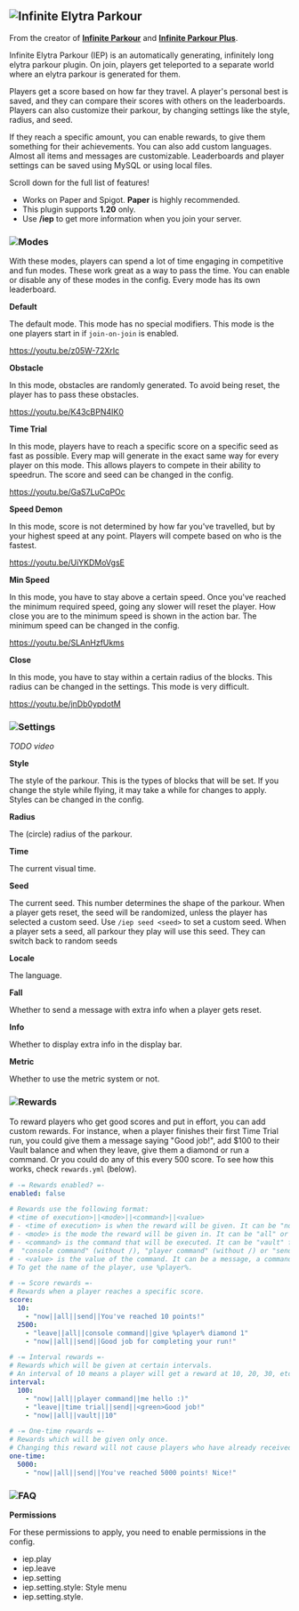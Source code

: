 ## ![Infinite Elytra Parkour](https://i.imgur.com/By15ue1.png)

From the creator of **[Infinite Parkour](https://www.spigotmc.org/resources/87226/)** and **[Infinite Parkour Plus](https://www.spigotmc.org/resources/105019/)**.

Infinite Elytra Parkour (IEP) is an automatically generating,
infinitely long elytra parkour plugin. On join, players get teleported to a separate world
where an elytra parkour is generated for them.

Players get a score based on how far they travel. A player's personal best
is saved, and they can compare their scores with others on the leaderboards.
Players can also customize their parkour, by changing settings like the style, radius, and seed.

If they reach a specific amount, you can enable rewards, to give them something for their achievements.
You can also add custom languages. Almost all items and messages are customizable.
Leaderboards and player settings can be saved using MySQL or using local files.

Scroll down for the full list of features!
- Works on Paper and Spigot. **Paper** is highly recommended.
- This plugin supports **1.20** only.
- Use **/iep** to get more information when you join your server.

### ![Modes](https://i.imgur.com/AB9qcic.png)

With these modes, players can spend a lot of time engaging in competitive and fun modes. 
These work great as a way to pass the time. 
You can enable or disable any of these modes in the config. 
Every mode has its own leaderboard.

**Default**

The default mode. This mode has no special modifiers.
This mode is the one players start in if `join-on-join` is enabled.

https://youtu.be/z05W-72XrIc

**Obstacle**

In this mode, obstacles are randomly generated. 
To avoid being reset, the player has to pass these obstacles.

https://youtu.be/K43cBPN4IK0

**Time Trial**

In this mode, players have to reach a specific score on a specific seed as fast as possible.
Every map will generate in the exact same way for every player on this mode.
This allows players to compete in their ability to speedrun.
The score and seed can be changed in the config.

https://youtu.be/GaS7LuCqPOc

**Speed Demon**

In this mode, score is not determined by how far you've travelled, but by your highest speed at any point.
Players will compete based on who is the fastest.

https://youtu.be/UiYKDMoVgsE

**Min Speed**

In this mode, you have to stay above a certain speed.
Once you've reached the minimum required speed, going any slower will reset the player.
How close you are to the minimum speed is shown in the action bar.
The minimum speed can be changed in the config.

https://youtu.be/SLAnHzfUkms

**Close**

In this mode, you have to stay within a certain radius of the blocks.
This radius can be changed in the settings.
This mode is very difficult.

https://youtu.be/jnDb0ypdotM

### ![Settings](https://i.imgur.com/WlmM5UW.png)

_TODO video_

**Style** 

The style of the parkour. This is the types of blocks that will be set.
If you change the style while flying, it may take a while for changes to apply.
Styles can be changed in the config.

**Radius**

The (circle) radius of the parkour.

**Time**

The current visual time.

**Seed**

The current seed. This number determines the shape of the parkour.
When a player gets reset, the seed will be randomized, unless the player has selected a custom seed.
Use `/iep seed <seed>` to set a custom seed. When a player sets a seed,
all parkour they play will use this seed. They can switch back to random seeds

**Locale**

The language.

**Fall**

Whether to send a message with extra info when a player gets reset.

**Info**

Whether to display extra info in the display bar.

**Metric**

Whether to use the metric system or not.

### ![Rewards](https://i.imgur.com/90aBAOo.png)

To reward players who get good scores and put in effort, you can add custom rewards.
For instance, when a player finishes their first Time Trial run, you could give them a message saying "Good job!",
add $100 to their Vault balance and when they leave, give them a diamond or run a command.
Or you could do any of this every 500 score. To see how this works, check `rewards.yml` (below).

```yaml
# -= Rewards enabled? =-
enabled: false

# Rewards use the following format:
# <time of execution>||<mode>||<command>||<value>
# - <time of execution> is when the reward will be given. It can be "now" or "leave", which will apply rewards on leave.
# - <mode> is the mode the reward will be given in. It can be "all" or a specific mode.
# - <command> is the command that will be executed. It can be "vault" for Vault rewards,
#  "console command" (without /), "player command" (without /) or "send".
# - <value> is the value of the command. It can be a message, a command or the amount of money to give.
# To get the name of the player, use %player%.

# -= Score rewards =-
# Rewards when a player reaches a specific score.
score:
  10:
    - "now||all||send||You've reached 10 points!"
  2500:
    - "leave||all||console command||give %player% diamond 1"
    - "now||all||send||Good job for completing your run!"

# -= Interval rewards =-
# Rewards which will be given at certain intervals.
# An interval of 10 means a player will get a reward at 10, 20, 30, etc.
interval:
  100:
    - "now||all||player command||me hello :)"
    - "leave||time trial||send||<green>Good job!"
    - "now||all||vault||10"

# -= One-time rewards =-
# Rewards which will be given only once.
# Changing this reward will not cause players who have already received it to receive it again.
one-time:
  5000:
    - "now||all||send||You've reached 5000 points! Nice!"
```

### ![FAQ](https://i.imgur.com/FDbh5BV.png)

**Permissions**

For these permissions to apply, you need to enable permissions in the config.

- iep.play
- iep.leave
- iep.setting
- iep.setting.style: Style menu
- iep.setting.style.<style>: Specific style
- iep.setting.radius
- iep.setting.seed
- iep.setting.info
- iep.setting.time
- iep.setting.metric
- iep.setting.locale
- iep.setting.fall
- iep.leaderboard: Leaderboards menu
- iep.leaderboard.<mode>: Specific mode leaderboard

**Placeholders and leaderboards**

_In-parkour placeholders_

These only work when a player is in the parkour.

- `%iep_score%`
- `%iep_time%`
- `%iep_seed%`
- `%iep_speed%`

_Global placeholders_

`%iep_<mode>_<type>_<rank>%`
- Mode: The mode name. Is the same as the name of the file in the `IEP/leaderboards` folder.
- Type: The type of the data. Can be `name`, `score`, `time`, or `seed`.
- Rank: The rank of the data. Can be any number, staring at 1.


_Example holographic leaderboard_

```
&6#1 &7- %iep_default_name_1% - %iep_default_score_1% (%iep_default_time_1%)
&6#2 &7- %iep_default_name_2% - %iep_default_score_2% (%iep_default_time_2%)
&6#3 &7- %iep_default_name_3% - %iep_default_score_3% (%iep_default_time_3%)
&6#4 &7- %iep_default_name_4% - %iep_default_score_4% (%iep_default_time_4%)
&6#5 &7- %iep_default_name_5% - %iep_default_score_5% (%iep_default_time_5%)
```

**How do I reload the plugin?**

Due to technical constraints, the plugin does not have a reload command. 
Please _restart your server_ after applying changes.
Reloading your server may cause problems.

**How do I add my language?**

- Copy the `en.yml` file in the `IEP/locales` folder and rename it to your language code 
  - (should be _at most_ 5 characters long, examples: de, zh_CN, en_US).
- Translate the file's messages.
- Restart the server.

### ![Terms of Purchase](https://i.imgur.com/RJdzuho.png)

Upon purchase of this resource, you accept the terms of purchase. 
If you break the terms in any way, you won't get access to support for any of my plugins.

1. Redistribution and the reselling of this software is not allowed.
2. Refunds of this software are not allowed.
3. Charging back your money after purchase is not allowed.
4. I hold the right to change the price of this resource at any time.

Please don't download this resource from a site which cracks plugins, 
since these have a high chance of containing malware or other unwanted things.

### ![Reviewing](https://i.imgur.com/RkWYLQ3.png)

Don't leave reviews about bugs or suggestions. 
The only way to properly report bugs or suggestions is through **[Discord](https://efnilite.dev/discord)**.
Support usually takes less than a few hours!